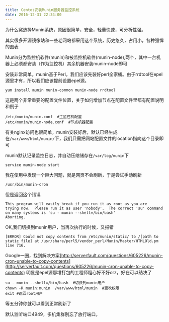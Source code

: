 ```yaml
---
title: Centos安装Munin服务器监控系统
date: 2016-12-31 22:34:00
---
```


为什么窝选择Munin系统，原因很简单，安全，轻量快速，可分析性强。

其实很多开源镜像站和一些老网站都采用这个系统，历史悠久，占用小，各种强悍的图表

Munin分为监控机软件(munin)和被监控机软件(munin-node),两个，其中一台机器上必须都安装（作为监控机）其余机器安装munin-node即可

安装非常简单。munin基于Perl，我们应该先装好perl全家桶。由于rrdtool在epel源里才有，所以我们应该提前设置epel源。
```
yum install munin munin-common munin-node rrdtool
```

这是两个非常重要的配置文件位置，关于如何增加节点在配置文件里都有配置说明和例子
```
/etc/munin/munin.conf  #主监控机配置
/etc/munin/munin-node.conf  #节点机器配置
```

有关nginx访问也很简单，munin安装好后，默认已经生成在`/var/www/html/munin/`下，我们只需把网站配置文件的location指向这个目录即可

munin默认记录监控日志，并自动压缩储存在`/var/log/munin`下

```
service munin-node start
```

我在使用中发现一个巨大问题，就是网页不会刷新，于是尝试手动刷新
```
/usr/bin/munin-cron
```
但是返回这个错误
```
This program will easily break if you run it as root as you are
trying now.  Please run it as user 'nobody'.  The correct 'su' command
on many systems is 'su - munin --shell=/bin/bash'
Aborting.
```
OK,我们切换到munin用户，当再次执行的时候，又报错
```
[ERROR] Could not copy contents from /etc/munin/static/ to /[path to static file] at /usr/share/perl5/vendor_perl/Munin/Master/HTMLOld.pm line 716.
```
Google一圈，找到解决方案[http://serverfault.com/questions/605226/munin-cron-unable-to-copy-contents](http://serverfault.com/questions/605226/munin-cron-unable-to-copy-contents)
明显是epel源那堆打包的工程师粗心好不好orz，好在可以结决了

```
su - munin --shell=/bin/bash  #切换到munin用户
chown -R munin:munin  /var/www/html/munin  #更改权限
exit #返回root用户
```

等五分钟你就可以看到正常刷新了


默认监听端口4949，多机集群别忘了放行端口。
<!--more-->
